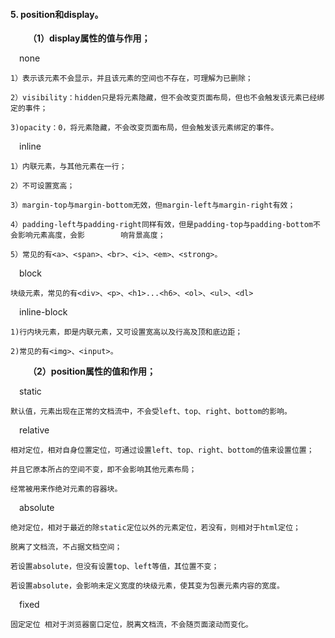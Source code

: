 #### 5. position和display。  
&emsp;&emsp;**（1）display属性的值与作用；**   

&emsp;none

    1）表示该元素不会显示，并且该元素的空间也不存在，可理解为已删除；

    2）visibility：hidden只是将元素隐藏，但不会改变页面布局，但也不会触发该元素已经绑定的事件；

    3)opacity：0，将元素隐藏，不会改变页面布局，但会触发该元素绑定的事件。

&emsp;inline

    1）内联元素，与其他元素在一行；

    2）不可设置宽高；

    3）margin-top与margin-bottom无效，但margin-left与margin-right有效；

    4）padding-left与padding-right同样有效，但是padding-top与padding-bottom不会影响元素高度，会影        响背景高度；

    5）常见的有<a>、<span>、<br>、<i>、<em>、<strong>。

&emsp;block

    块级元素，常见的有<div>、<p>、<h1>...<h6>、<ol>、<ul>、<dl>

&emsp;inline-block

    1)行内块元素，即是内联元素，又可设置宽高以及行高及顶和底边距；

    2)常见的有<img>、<input>。   

&emsp;&emsp;**（2）position属性的值和作用；**   

&emsp;static 

    默认值，元素出现在正常的文档流中，不会受left、top、right、bottom的影响。

&emsp;relative 

    相对定位，相对自身位置定位，可通过设置left、top、right、bottom的值来设置位置；

    并且它原本所占的空间不变，即不会影响其他元素布局；

    经常被用来作绝对元素的容器块。

&emsp;absolute 

    绝对定位，相对于最近的除static定位以外的元素定位，若没有，则相对于html定位；

    脱离了文档流，不占据文档空间；

    若设置absolute，但没有设置top、left等值，其位置不变；

    若设置absolute，会影响未定义宽度的块级元素，使其变为包裹元素内容的宽度。

&emsp;fixed 

    固定定位 相对于浏览器窗口定位，脱离文档流，不会随页面滚动而变化。

